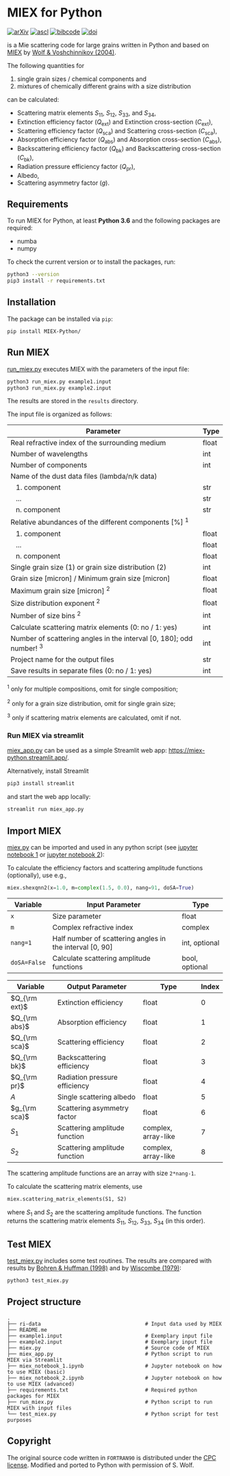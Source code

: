 # MIEX for Python

[![arXiv](https://img.shields.io/badge/arXiv-astro--ph%2F0406118-b31b1b)](https://arxiv.org/abs/astro-ph/0406118)
[![ascl](https://img.shields.io/badge/ascl-1810.019-262255)](https://ascl.net/1810.019)
[![bibcode](https://img.shields.io/badge/bibcode-2004CoPhC.162..113W-1c459b)](https://ui.adsabs.harvard.edu/abs/2004CoPhC.162..113W)
[![doi](https://img.shields.io/badge/doi-10.1016%2Fj.cpc.2004.06.070-fab70c)](https://doi.org/10.1016/j.cpc.2004.06.070)

is a Mie scattering code for large grains written in Python and based on [MIEX](https://ui.adsabs.harvard.edu/abs/2018ascl.soft10019W) by [Wolf & Voshchinnikov (2004)](https://ui.adsabs.harvard.edu/abs/2004CoPhC.162..113W).

The following quantities for

1. single grain sizes / chemical components and
2. mixtures of chemically different grains with a size distribution

can be calculated:

- Scattering matrix elements $S_{11}$, $S_{12}$, $S_{33}$, and $S_{34}$,
- Extinction efficiency factor ($Q_\mathrm{ext}$) and Extinction cross-section ($C_\mathrm{ext}$),
- Scattering efficiency factor ($Q_\mathrm{sca}$) and Scattering cross-section ($C_\mathrm{sca}$),
- Absorption efficiency factor ($Q_\mathrm{abs}$) and Absorption cross-section ($C_\mathrm{abs}$),
- Backscattering efficiency factor ($Q_\mathrm{bk}$) and Backscattering cross-section ($C_\mathrm{bk}$),
- Radiation pressure efficiency factor ($Q_\mathrm{pr}$),
- Albedo,
- Scattering asymmetry factor ($g$).


## Requirements

To run MIEX for Python, at least **Python 3.6** and the following packages are required:
 - numba
 - numpy

To check the current version or to install the packages, run:

```bash
python3 --version
pip3 install -r requirements.txt
```

## Installation

The package can be installed via `pip`:
```
pip install MIEX-Python/
```

## Run MIEX

[run_miex.py](run_miex.py) executes MIEX with the parameters of the input file:

```bash
python3 run_miex.py example1.input
python3 run_miex.py example2.input
```

The results are stored in the `results` directory.

The input file is organized as follows:

| Parameter                                                                      | Type  |
| ------------------------------------------------------------------------------ | ----- |
| Real refractive index of the surrounding medium                                | float |
| Number of wavelengths                                                          | int   |
| Number of components                                                           | int   |
| Name of the dust data files (lambda/n/k data)                                  |       |
| &ensp; 1. component                                                            | str   |
| &ensp; ...                                                                     | str   |
| &ensp; n. component                                                            | str   |
| Relative abundances of the different components [%] <sup>1</sup>               |       |
| &ensp; 1. component                                                            | float |
| &ensp; ...                                                                     | float |
| &ensp; n. component                                                            | float |
| Single grain size (1) or grain size distribution (2)                           | int   |
| Grain size [micron] / Minimum grain size [micron]                              | float |
| Maximum grain size [micron] <sup>2</sup>                                       | float |
| Size distribution exponent <sup>2</sup>                                        | float |
| Number of size bins <sup>2</sup>                                               | int   |
| Calculate scattering matrix elements (0: no / 1: yes)                          | int   |
| Number of scattering angles in the interval [0, 180]; odd number! <sup>3</sup> | int   |
| Project name for the output files                                              | str   |
| Save results in separate files (0: no / 1: yes)                                | int   |

<sup>1</sup> only for multiple compositions, omit for single composition;

<sup>2</sup> only for a grain size distribution, omit for single grain size;

<sup>3</sup> only if scattering matrix elements are calculated, omit if not.


### Run MIEX via streamlit

[miex_app.py](miex_app.py) can be used as a simple Streamlit web app: https://miex-python.streamlit.app/.

Alternatively, install Streamlit

```bash
pip3 install streamlit
```

and start the web app locally:

```bash
streamlit run miex_app.py
```


## Import MIEX

[miex.py](miex.py) can be imported and used in any python script (see [jupyter notebook 1](miex_notebook_1.ipynb) or [jupyter notebook 2](miex_notebook_2.ipynb)):

To calculate the efficiency factors and scattering amplitude functions (optionally), use e.g.,

```python
miex.shexqnn2(x=1.0, m=complex(1.5, 0.0), nang=91, doSA=True)
```

| Variable     | Input Parameter                                          | Type           |
| ------------ | -------------------------------------------------------- | -------------- |
| `x`          | Size parameter                                           | float          |
| `m`          | Complex refractive index                                 | complex        |
| `nang=1`     | Half number of scattering angles in the interval [0, 90] | int, optional  |
| `doSA=False` | Calculate scattering amplitude functions                 | bool, optional |

| Variable      | Output Parameter              | Type                | Index |
| ------------- | ------------------------------| ------------------- | ----- |
| $Q_{\rm ext}$ | Extinction efficiency         | float               | 0     |
| $Q_{\rm abs}$ | Absorption efficiency         | float               | 1     |
| $Q_{\rm sca}$ | Scattering efficiency         | float               | 2     |
| $Q_{\rm bk}$  | Backscattering efficiency     | float               | 3     |
| $Q_{\rm pr}$  | Radiation pressure efficiency | float               | 4     |
| $A$           | Single scattering albedo      | float               | 5     |
| $g_{\rm sca}$ | Scattering asymmetry factor   | float               | 6     |
| $S_{1}$       | Scattering amplitude function | complex, array-like | 7     |
| $S_{2}$       | Scattering amplitude function | complex, array-like | 8     |

The scattering amplitude functions are an array with size `2*nang-1`.

To calculate the scattering matrix elements, use

```python
miex.scattering_matrix_elements(S1, S2)
```

where $S_1$ and $S_2$​ are the scattering amplitude functions.
The function returns the scattering matrix elements $S_{11}$​, $S_{12}$​, $S_{33}$​, $S_{34}$​ (in this order).


## Test MIEX

[test_miex.py](test_miex.py) includes some test routines. The results are compared with results by [Bohren & Huffman (1998)](https://doi.org/10.1002/9783527618156) and by [Wiscombe (1979)](https://doi.org/10.5065/D6ZP4414):

```bash
python3 test_miex.py
```


## Project structure

    .
    ├── ri-data                                  # Input data used by MIEX
    ├── README.me
    ├── example1.input                           # Exemplary input file
    ├── example2.input                           # Exemplary input file
    ├── miex.py                                  # Source code of MIEX
    ├── miex_app.py                              # Python script to run MIEX via Streamlit
    ├── miex_notebook_1.ipynb                    # Jupyter notebook on how to use MIEX (basic)
    ├── miex_notebook_2.ipynb                    # Jupyter notebook on how to use MIEX (advanced)
    ├── requirements.txt                         # Required python packages for MIEX
    ├── run_miex.py                              # Python script to run MIEX with input files
    └── test_miex.py                             # Python script for test purposes


## Copyright

The original source code written in `FORTRAN90` is distributed under the [CPC license](https://www.elsevier.com/about/policies/open-access-licenses/elsevier-user-license/cpc-license).
Modified and ported to Python with permission of S. Wolf.
